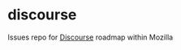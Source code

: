 # discourse
Issues repo for [Discourse](https://wiki.mozilla.org/ParticipationSystems/Discourse) roadmap within Mozilla
